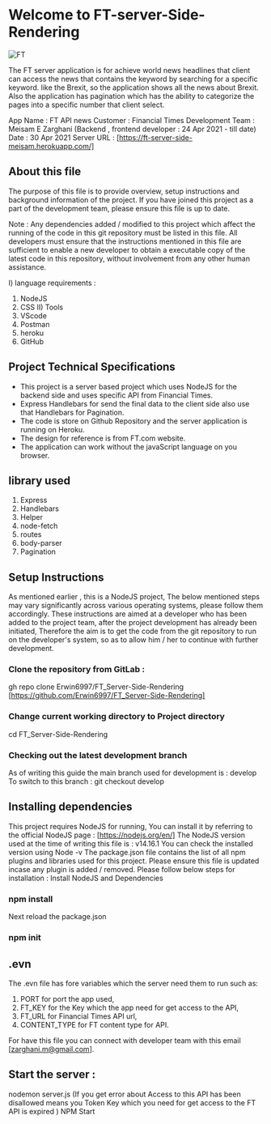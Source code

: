 # Welcome to FT-server-Side-Rendering

![FT](https://www.samanthaettus.com/wp-content/uploads/2014/08/ft-logo.png)

The FT server application is for achieve world news headlines that client can access the news that contains the keyword by searching for a specific keyword. like the Brexit, so the application shows all the news about Brexit.
Also the application has pagination which has the ability to categorize the pages into a specific number that client select.

App Name : FT API news 
Customer : Financial Times 
Development Team : Meisam E Zarghani (Backend , frontend developer : 24 Apr 2021 - till date) 
Date : 30 Apr 2021
Server URL : [https://ft-server-side-meisam.herokuapp.com/]

## About this file
The purpose of this file is to provide overview, setup instructions and background information of the project. If you have joined this project as a part of the development team, please ensure this file is up to date.

Note : Any dependencies added / modified to this project which affect the running of the code in this git repository must be listed in this file. All developers must ensure that the instructions mentioned in this file are sufficient to enable a new developer to obtain a executable copy of the latest code in this repository, without involvement from any other human assistance.

I) language requirements :
   1) NodeJS
   4) CSS
   II) Tools
   1) VScode
   2) Postman
   3) heroku
   4) GitHub

## Project Technical Specifications
* This project is a server based project which uses NodeJS for the backend side and uses specific API from Financial Times.
* Express Handlebars for send the final data to the client side also use that Handlebars for Pagination.
* The code is store on Github Repository and the server application is running on Heroku.
* The design for reference is from FT.com website.
* The application can work without the javaScript language on you browser.

## library used
   1) Express
   2) Handlebars
   3) Helper
   4) node-fetch
   5) routes
   6) body-parser
   7) Pagination

## Setup Instructions
As mentioned earlier , this is a NodeJS project, The below mentioned steps may vary significantly across various operating systems, please follow them accordingly.
These instructions are aimed at a developer who has been added to the project team, after the project development has already been initiated, Therefore the aim is to get the code from the git repository to run on the developer's system, so as to allow him / her to continue with further development.

### Clone the repository from GitLab :
gh repo clone Erwin6997/FT_Server-Side-Rendering
[https://github.com/Erwin6997/FT_Server-Side-Rendering]

### Change current working directory to Project directory
cd FT_Server-Side-Rendering

### Checking out the latest development branch
As of writing this guide the main branch used for development is : develop
To switch to this branch : git checkout develop

## Installing dependencies
This project requires NodeJS for running, You can install it by referring to the official NodeJS page : [https://nodejs.org/en/] 
The NodeJS version used at the time of writing this file is : v14.16.1 You can check the installed version using Node -v The package.json file contains the list of all npm plugins and libraries used for this project. 
Please ensure this file is updated incase any plugin is added / removed. 
Please follow below steps for installation : 
Install NodeJS and Dependencies 
### npm install 
Next reload the package.json 
### npm init

## .evn
The .evn file has fore variables which the server need them to run such as:
   1) PORT for port the app used, 
   2) FT_KEY for the Key which the app need for get access to the API, 
   3) FT_URL for Financial Times API url,
   4) CONTENT_TYPE for FT content type for API.

For have this file you can connect with developer team with this email [zarghani.m@gmail.com].
## Start the server :
nodemon server.js
(If you get error about Access to this API has been disallowed means you Token Key which you need for get access to the FT API is expired )
NPM Start

